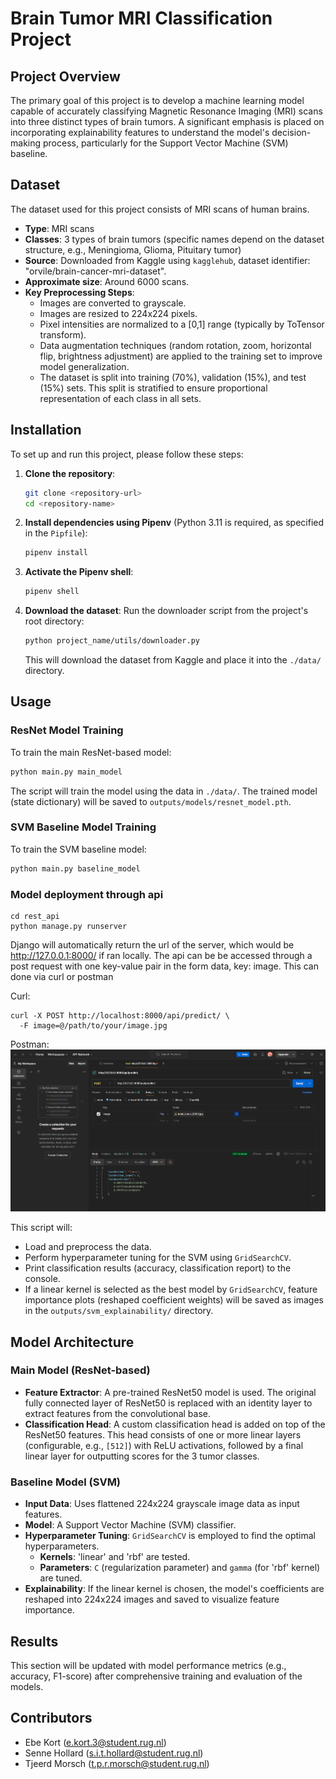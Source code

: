 # Brain Tumor MRI Classification Project

## Project Overview

The primary goal of this project is to develop a machine learning model capable of accurately classifying Magnetic Resonance Imaging (MRI) scans into three distinct types of brain tumors. A significant emphasis is placed on incorporating explainability features to understand the model's decision-making process, particularly for the Support Vector Machine (SVM) baseline.

## Dataset

The dataset used for this project consists of MRI scans of human brains.

*   **Type**: MRI scans
*   **Classes**: 3 types of brain tumors (specific names depend on the dataset structure, e.g., Meningioma, Glioma, Pituitary tumor)
*   **Source**: Downloaded from Kaggle using `kagglehub`, dataset identifier: "orvile/brain-cancer-mri-dataset".
*   **Approximate size**: Around 6000 scans.
*   **Key Preprocessing Steps**:
    *   Images are converted to grayscale.
    *   Images are resized to 224x224 pixels.
    *   Pixel intensities are normalized to a [0,1] range (typically by ToTensor transform).
    *   Data augmentation techniques (random rotation, zoom, horizontal flip, brightness adjustment) are applied to the training set to improve model generalization.
    *   The dataset is split into training (70%), validation (15%), and test (15%) sets. This split is stratified to ensure proportional representation of each class in all sets.

## Installation

To set up and run this project, please follow these steps:

1.  **Clone the repository**:
    ```bash
    git clone <repository-url>
    cd <repository-name>
    ```

2.  **Install dependencies using Pipenv** (Python 3.11 is required, as specified in the `Pipfile`):
    ```bash
    pipenv install
    ```

3.  **Activate the Pipenv shell**:
    ```bash
    pipenv shell
    ```

4.  **Download the dataset**:
    Run the downloader script from the project's root directory:
    ```bash
    python project_name/utils/downloader.py
    ```
    This will download the dataset from Kaggle and place it into the `./data/` directory.

## Usage

### ResNet Model Training

To train the main ResNet-based model:

```bash
python main.py main_model
```

The script will train the model using the data in `./data/`. The trained model (state dictionary) will be saved to `outputs/models/resnet_model.pth`.

### SVM Baseline Model Training

To train the SVM baseline model:

```bash
python main.py baseline_model
```

### Model deployment through api
```
cd rest_api
python manage.py runserver
```

Django will automatically return the url of the server, which would be http://127.0.0.1:8000/ if ran locally. The api can be be accessed through a post request with one key-value pair in the form data, key: image. This can done via curl or postman

Curl:
```
curl -X POST http://localhost:8000/api/predict/ \
  -F image=@/path/to/your/image.jpg
```

Postman:
![Picture showing how to use API through postman](screen.png)


This script will:
*   Load and preprocess the data.
*   Perform hyperparameter tuning for the SVM using `GridSearchCV`.
*   Print classification results (accuracy, classification report) to the console.
*   If a linear kernel is selected as the best model by `GridSearchCV`, feature importance plots (reshaped coefficient weights) will be saved as images in the `outputs/svm_explainability/` directory.

## Model Architecture

### Main Model (ResNet-based)

*   **Feature Extractor**: A pre-trained ResNet50 model is used. The original fully connected layer of ResNet50 is replaced with an identity layer to extract features from the convolutional base.
*   **Classification Head**: A custom classification head is added on top of the ResNet50 features. This head consists of one or more linear layers (configurable, e.g., `[512]`) with ReLU activations, followed by a final linear layer for outputting scores for the 3 tumor classes.

### Baseline Model (SVM)

*   **Input Data**: Uses flattened 224x224 grayscale image data as input features.
*   **Model**: A Support Vector Machine (SVM) classifier.
*   **Hyperparameter Tuning**: `GridSearchCV` is employed to find the optimal hyperparameters.
    *   **Kernels**: 'linear' and 'rbf' are tested.
    *   **Parameters**: `C` (regularization parameter) and `gamma` (for 'rbf' kernel) are tuned.
*   **Explainability**: If the linear kernel is chosen, the model's coefficients are reshaped into 224x224 images and saved to visualize feature importance.

## Results

This section will be updated with model performance metrics (e.g., accuracy, F1-score) after comprehensive training and evaluation of the models.

## Contributors

*   Ebe Kort (e.kort.3@student.rug.nl)
*   Senne Hollard (s.i.t.hollard@student.rug.nl)
*   Tjeerd Morsch (t.p.r.morsch@student.rug.nl)
